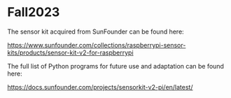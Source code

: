 
# Fall2023

The sensor kit acquired from SunFounder can be found here: 

https://www.sunfounder.com/collections/raspberrypi-sensor-kits/products/sensor-kit-v2-for-raspberrypi

The full list of Python programs for future use and adaptation can be found here:

https://docs.sunfounder.com/projects/sensorkit-v2-pi/en/latest/


